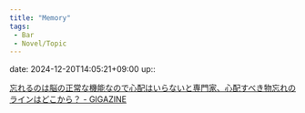 ```yaml
---
title: "Memory"
tags:
 - Bar
 - Novel/Topic
---
```


date: 2024-12-20T14:05:21+09:00
up:: 

[忘れるのは脳の正常な機能なので心配はいらないと専門家、心配すべき物忘れのラインはどこから？ - GIGAZINE](https://gigazine.net/news/20240324-forgetting-normal-function-memory/)